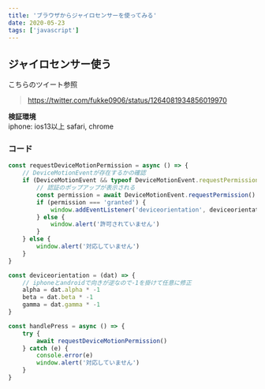 ```yaml
---
title: 'ブラウザからジャイロセンサーを使ってみる'
date: 2020-05-23
tags: ['javascript']
---
```


## ジャイロセンサー使う
こちらのツイート参照  
> https://twitter.com/fukke0906/status/1264081934856019970  

**検証環境**  
iphone: ios13以上 safari, chrome

### コード

```javascript
const requestDeviceMotionPermission = async () => {
    // DeviceMotionEventが存在するかの確認
	if (DeviceMotionEvent && typeof DeviceMotionEvent.requestPermission === 'function') {
        // 認証のポップアップが表示される
		const permission = await DeviceMotionEvent.requestPermission()
		if (permission === 'granted') {
			window.addEventListener('deviceorientation', deviceorientation)
		} else {
			window.alert('許可されていません')
		}
	} else {
		window.alert('対応していません')
	}
}

const deviceorientation = (dat) => {
    // iphoneとandroidで向きが逆なので-1を掛けて任意に修正
	alpha = dat.alpha * -1
	beta = dat.beta * -1
	gamma = dat.gamma * -1
}
```

```javascript
const handlePress = async () => {
	try {
		await requestDeviceMotionPermission()
	} catch (e) {
        console.error(e)
		window.alert('対応していません')
	}
}
```